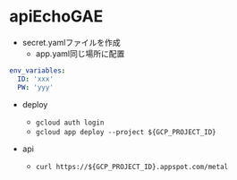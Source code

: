 # apiEchoGAE

- secret.yamlファイルを作成
  - app.yaml同じ場所に配置

```yaml
env_variables:
  ID: 'xxx'
  PW: 'yyy'
```

- deploy
  - `gcloud auth login`
  - `gcloud app deploy --project ${GCP_PROJECT_ID}`

- api
  - `curl https://${GCP_PROJECT_ID}.appspot.com/metal`
